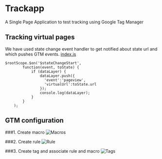 # Trackapp
A Single Page Application to test tracking using Google Tag Manager

## Tracking virtual pages
We have used state change event handler to get notified about state url and which pushes GTM events.
[index.js](https://github.com/nikhilwalvekar/trackapp/blob/master/src/app/index.js)

```
$rootScope.$on('$stateChangeStart', 
		function(event, toState) {
			if (dataLayer) {
				dataLayer.push({
				  'event':'pageview',
				  'virtualUrl':toState.url 
				});
				console.log(dataLayer);
			}
		}
	);
```
## GTM configuration
###1. Create macro
![Macros](https://lh3.googleusercontent.com/dgHurg2qN7zYxV8Gd7CIJw_KtD1ThipT456wbDEPabMQM11Sh_2jwig-7V_dxUyaYbiurnXv6A=w1896-h813)

###2. Create rule
![Rule](https://lh6.googleusercontent.com/L0CHsW9lf-T31DH3z01_hZfSWWRPdAugGl9MoZj2-G2upueiA48b5UanfERe1NJdIIBKwK8HZA=w1896-h813)

###3. Create tag and associate rule and macro
![Tags](https://lh6.googleusercontent.com/PEBC7oYzx6SP-D70mhtZfUBxKSgx-rFOjKfGyCqnRY5Df7XBh6nEJ05V8UCqr4udE8MzhuI-eQ=w1896-h813)
